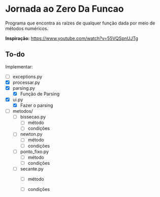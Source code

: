# Jornada ao Zero Da Funcao
Programa que encontra as raízes de qualquer função dada por meio de métodos numéricos.

**Inspiração:** https://www.youtube.com/watch?v=55VQSpnUJTg

## To-do

Implementar:

- [ ] exceptions.py
- [x] processar.py
- [x] parsing.py
  - [x] Função de Parsing
- [x] ui.py
  - [x] Fazer o parsing
- [ ] metodos/
  - [ ] bissecao.py
    - [ ] método
    - [ ] condições
  - [ ] newton.py
    - [ ] método
    - [ ] condições
  - [ ] ponto_fixo.py
    - [ ] método
    - [ ] condições
  - [ ] secante.py
    - [ ] método
    - [ ] condições



